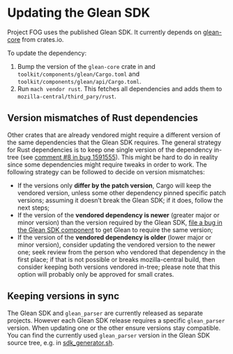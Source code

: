 # Updating the Glean SDK

Project FOG uses the published Glean SDK.
It currently depends on [glean-core] from crates.io.

[glean-core]: https://crates.io/crates/glean-core

To update the dependency:

1. Bump the version of the `glean-core` crate in and `toolkit/components/glean/Cargo.toml` and `toolkit/components/glean/api/Cargo.toml`.
2. Run `mach vendor rust`. This fetches all dependencies and adds them to `mozilla-central/third_pary/rust`.

## Version mismatches of Rust dependencies

Other crates that are already vendored might require a different version of the same dependencies that the Glean SDK requires.
The general strategy for Rust dependencies is to keep one single version of the dependency in-tree
(see [comment #8 in bug 1591555](https://bugzilla.mozilla.org/show_bug.cgi?id=1591555#c8)).
This might be hard to do in reality since some dependencies might require tweaks in order to work.
The following strategy can be followed to decide on version mismatches:

* If the versions only **differ by the patch version**, Cargo will keep the vendored version,
  unless some other dependency pinned specific patch versions;
  assuming it doesn’t break the Glean SDK;
  if it does, follow the next steps;
* If the version of the **vendored dependency is newer** (greater major or minor version) than the version required by the Glean SDK,
  [file a bug in the Glean SDK component][glean-bug] to get Glean to require the same version;
* If the version of the **vendored dependency is older** (lower major or minor version), consider updating the vendored version to the newer one;
  seek review from the person who vendored that dependency in the first place;
  if that is not possible or breaks mozilla-central build, then consider keeping both versions vendored in-tree; please note that this option will probably only be approved for small crates.

## Keeping versions in sync

The Glean SDK and `glean_parser` are currently released as separate projects.
However each Glean SDK release requires a specific `glean_parser` version.
When updating one or the other ensure versions stay compatible.
You can find the currently used `glean_parser` version in the Glean SDK source tree, e.g. in [sdk_generator.sh].

[sdk_generator.sh]: https://github.com/mozilla/glean/blob/main/glean-core/ios/sdk_generator.sh#L28
[glean-bug]: https://bugzilla.mozilla.org/enter_bug.cgi?product=Data+Platform+and+Tools&component=Glean%3A+SDK&priority=P3&status_whiteboard=%5Btelemetry%3Aglean-rs%3Am%3F%5D
